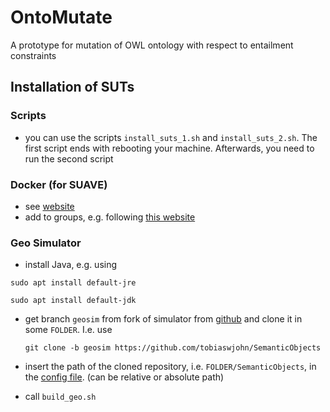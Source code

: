 # OntoMutate

A prototype for mutation of OWL ontology with respect to entailment constraints


## Installation of SUTs
### Scripts
 - you can use the scripts `install_suts_1.sh` and `install_suts_2.sh`. The first script ends with rebooting your machine. Afterwards, you need to run the second script
 
### Docker (for SUAVE)
 - see [website](https://docs.docker.com/engine/install/ubuntu/)
 - add to groups, e.g. following [this website](https://docs.docker.com/engine/install/linux-postinstall/)

### Geo Simulator
- install Java, e.g. using

 `sudo apt install default-jre`

 `sudo apt install default-jdk`
- get branch `geosim` from fork of simulator from [github](https://github.com/tobiaswjohn/SemanticObjects) and clone it in some `FOLDER`. I.e. use
  
  `git clone -b geosim https://github.com/tobiaswjohn/SemanticObjects`
- insert the path of the cloned repository, i.e. `FOLDER/SemanticObjects`,  in the [config file](sut/geo/config.txt). (can be relative or absolute path)
- call `build_geo.sh`
